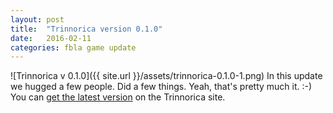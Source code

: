 ```yaml
---
layout: post
title:  "Trinnorica version 0.1.0"
date:   2016-02-11
categories: fbla game update
---
```

![Trinnorica v 0.1.0]({{ site.url }}/assets/trinnorica-0.1.0-1.png)
In this update we hugged a few people. Did a few things. Yeah, that's pretty much it. :-)
You can [get the latest version](http://vps69891.vps.ovh.ca:8080/job/Trinnorica/ws/downloads/latest/Trinnorica-latest.jar) on the Trinnorica site.

